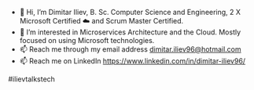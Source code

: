 - 👋 Hi, I’m Dimitar Iliev, B. Sc. Computer Science and Engineering, 2 X Microsoft Certified ☁️ and Scrum Master Certified.
- 👀 I’m interested in Microservices Architecture and the Cloud. Mostly focused on using Microsoft technologies.
- 📫 Reach me through my email address dimitar.iliev96@hotmail.com
- 📫 Reach me on LinkedIn https://www.linkedin.com/in/dimitar-iliev96/

#ilievtalkstech
<!---
DimitarIliev/DimitarIliev is a ✨ special ✨ repository because its `README.md` (this file) appears on your GitHub profile.
You can click the Preview link to take a look at your changes.
--->
